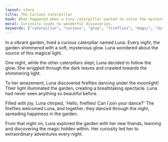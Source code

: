 ```yaml
---
layout: story
title: The Curious Caterpillar
hook: What happened when a tiny caterpillar wanted to solve the mystery of the glowing garden at night?
moral: Curiosity leads to wonderful discoveries.
keywords: ["caterpillar", "curious", "glow", "fireflies", "magic", "discoveries", "night", "adventures", "joy", "friendship"]
---
```


In a vibrant garden, lived a curious caterpillar named Luna. Every night, the garden shimmered with a soft, mysterious glow. Luna wondered about the source of this magical light.

One night, while the other caterpillars slept, Luna decided to follow the glow. She wriggled through the dark leaves and crawled towards the shimmering light.

To her amazement, Luna discovered fireflies dancing under the moonlight! Their light illuminated the garden, creating a breathtaking spectacle. Luna had never seen anything so beautiful before.

Filled with joy, Luna chirped, 'Hello, fireflies! Can I join your dance?' The fireflies welcomed Luna, and together, they danced through the night, spreading happiness in the garden.

From that night on, Luna explored the garden with her new friends, learning and discovering the magic hidden within. Her curiosity led her to extraordinary adventures every night.
